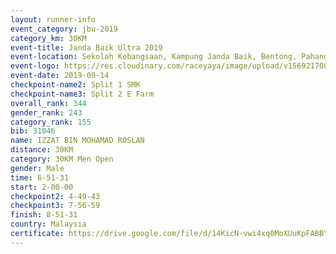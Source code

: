 ```yaml
---
layout: runner-info 
event_category: jbu-2019 
category_km: 30KM 
event-title: Janda Baik Ultra 2019  
event-location: Sekolah Kebangsaan, Kampung Janda Baik, Bentong, Pahang, Malaysia 
event-logo: https://res.cloudinary.com/raceyaya/image/upload/v1569217009/logo/janda-baik_vch1pc.jpg 
event-date: 2019-09-14 
checkpoint-name2: Split 1 SMK 
checkpoint-name3: Split 2 E Farm 
overall_rank: 344
gender_rank: 243
category_rank: 155
bib: 31046
name: IZZAT BIN MOHAMAD ROSLAN
distance: 30KM
category: 30KM Men Open
gender: Male
time: 6-51-31
start: 2-00-00
checkpoint2: 4-49-43
checkpoint3: 7-56-59
finish: 8-51-31
country: Malaysia
certificate: https://drive.google.com/file/d/14KicN-vwi4xq0MoXUuKpFABBY09jjNn7/view?usp=sharing
---
```

